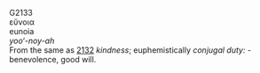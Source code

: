 <body>
  <p>G2133<br>  εὔνοια  <br> eunoia  <br><i>yoo‘-noy-ah </i><br>From the same as <a href="g2132.htm">2132</a>  <i>kindness</i>; euphemistically <i>conjugal</i> <i>duty:</i> - benevolence, good will.<br></p>
 </body>